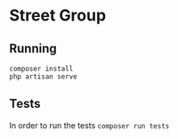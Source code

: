 # Street Group

## Running

```
composer install
php artisan serve
```

## Tests

In order to run the tests `composer run tests`
